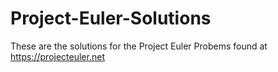 # Project-Euler-Solutions
These are the solutions for the Project Euler Probems found at https://projecteuler.net
